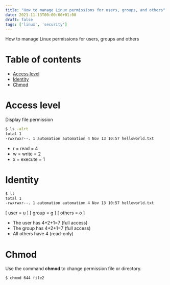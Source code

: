 ```yaml
---
title: "How to manage Linux permissions for users, groups, and others"
date: 2021-11-13T00:00:00+01:00
draft: false
tags: ['linux', 'security']
---
```


How to manage Linux permissions for users, groups and others

# Table of contents

* [Access level](#access-level)
* [Identity](#identity)
* [Chmod](#chmod)

# Access level

Display file permission

```bash
$ ls -alrt
total 1
-rwxrwxr--. 1 automation automation 4 Nov 13 10:57 helloworld.txt
```

- r = read = 4
- w = write = 2
- x = execute = 1

# Identity

```bash
$ ll
total 1
-rwxrwxr--. 1 automation automation 4 Nov 13 10:57 helloworld.txt
```

[ user = u ] [ group = g ] [ others = o ]

- The user has 4+2+1=7 (full access)
- The group has 4+2+1=7 (full access)
- All others have 4  (read-only)

# Chmod

Use the command **chmod** to change permission file or directory.

```bash
$ chmod 644 file2
```